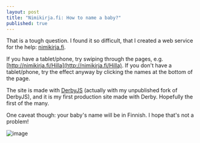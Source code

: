 ```yaml
---
layout: post
title: "Nimikirja.fi: How to name a baby?"
published: true
---
```


That is a tough question. I found it so difficult, that I created a web service for the help: [nimikirja.fi](http://nimikirja.fi).

If you have a tablet/phone, try swiping through the pages, e.g. [http://nimikirja.fi/Hilla](http://nimikirja.fi/Hilla). If you don't have a tablet/phone, try the effect anyway by clicking the names at the bottom of the page. 

The site is made with [DerbyJS](http://derbyjs.com) (actually with my unpublished fork of DerbyJS), and it is my first production site made with Derby. Hopefully the first of the many.

One caveat though: your baby's name will be in Finnish. I hope that's not a problem! 

![image](https://cloud.githubusercontent.com/assets/433707/5592508/b3548f10-91db-11e4-911b-c53bfdfb2fc5.png)
